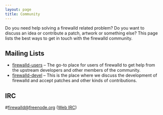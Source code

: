 ```yaml
---
layout: page
title: Community
---
```


Do you need help solving a firewalld related problem? Do you want to discuss an idea or contribute a patch, artwork or something else? This page lists the best ways to get in touch with the firewalld community.

## Mailing Lists

 * [firewalld-users](https://lists.fedorahosted.org/archives/list/firewalld-users@lists.fedorahosted.org/) – The go-to place for users of firewalld to get help from the upstream developers and other members of the community.
 * [firewalld-devel](https://lists.fedorahosted.org/archives/list/firewalld-devel@lists.fedorahosted.org/) – This is the place where we discuss the development of firewalld and accept patches and other kinds of contributions.

## IRC

#firewalld@freenode.org ([Web IRC](https://webchat.freenode.net/?channels=#firewalld))
